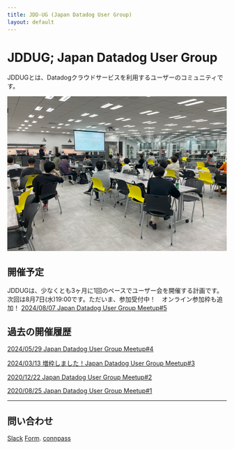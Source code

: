 ```yaml
---
title: JDD-UG (Japan Datadog User Group)
layout: default
---
```


# JDDUG; Japan Datadog User Group

JDDUGとは、Datadogクラウドサービスを利用するユーザーのコミュニティです。

![JDDUG meetup](/assets/images/top_meetup.png)

## 開催予定

JDDUGは、少なくとも3ヶ月に1回のペースでユーザー会を開催する計画です。
次回は8月7日(水)19:00です。ただいま、参加受付中！　オンライン参加枠も追加！
[2024/08/07 Japan Datadog User Group Meetup#5](https://datadog-jp.connpass.com/event/324770/)

## 過去の開催履歴

[2024/05/29 Japan Datadog User Group Meetup#4](https://datadog-jp.connpass.com/event/317091/)

[2024/03/13 増枠しました！Japan Datadog User Group Meetup#3](https://datadog-jp.connpass.com/event/309899/)

[2020/12/22 Japan Datadog User Group Meetup#2](https://datadog-jp.connpass.com/event/196957/)

[2020/08/25 Japan Datadog User Group Meetup#1](https://datadog-jp.connpass.com/event/185920/)

---

## 問い合わせ

[Slack](https://t.co/dpBETMaosn)
[Form]().
[connpass](https://datadog-jp.connpass.com/)
